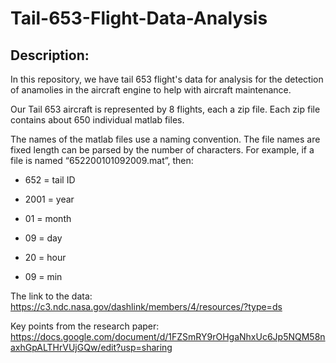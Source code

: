 # Tail-653-Flight-Data-Analysis
## Description:

In this repository, we have tail 653 flight's data for analysis for the detection of anamolies in the aircraft engine to help with aircraft maintenance.

Our Tail 653 aircraft is represented by 8 flights, each a zip file. Each zip file contains about 650 individual matlab files. 

The names of the matlab files use a naming convention. The file names are fixed length can be parsed by the number of characters. For example, if a file is named “652200101092009.mat”, then:

* 652 = tail ID

* 2001 = year

* 01 = month

* 09 = day

* 20 = hour

* 09 = min

The link to the data: https://c3.ndc.nasa.gov/dashlink/members/4/resources/?type=ds

Key points from the research paper: https://docs.google.com/document/d/1FZSmRY9rOHgaNhxUc6Jp5NQM58naxhGpALTHrVUjGQw/edit?usp=sharing

